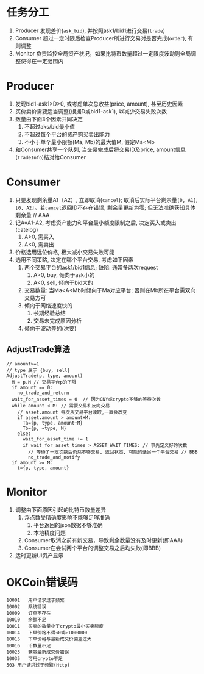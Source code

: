 # 任务分工

1. Producer 发现差价(`ask_bid`), 并按照ask1/bid1进行交易(`trade`)
1. Consumer 超过一定时限后检查Producer所进行交易对是否完成(`order`), 有则调整
1. Monitor 负责监控全局资产状况，如果比特币数量超过一定限度波动则全局调整使得在一定范围内


# Producer

1. 发现bid1-ask1>D>0, 或考虑单次总收益(price, amount), 甚至历史因素
1. 买价卖价需要适当调整(根据D或bid1-ask1), 以减少交易失败次数
1. 数量由下面3个因素共同决定
    1. 不超过aks/bid最小值
    1. 不超过每个平台的资产购买卖出能力
    1. 不小于单个最小限额(Ma, Mb)的最大值M, 假定Ma<Mb
1. 和Consumer共享一个队列, 当交易完成后将交易ID及price, amount信息(`TradeInfo`)结对给Consumer

# Consumer
1. 只要发现剩余量A1（A2）, 立即取消(`cancel`); 取消后实际平台剩余量`[0, A1]`, `[0, A2]`。若`cancel`返回ID不存在错误, 剩余量更新为零; 但无法准确获知具体剩余量 // AAA
1. 记A=A1-A2, 考虑资产能力和平台最小额度限制之后, 决定买入或卖出(catelog)
    1. A>0, 需买入
    1. A<0, 需卖出
1. 价格选用远位价格, 极大减小交易失败可能
1. 选用不同策略, 决定在哪个平台交易, 考虑如下因素
    1. 两个交易平台的ask1/bid1信息; 缺陷: 通常多两次request
        1. A>0, buy, 倾向于ask小的
        1. A<0, sell, 倾向于bid大的
    1. 交易数量: 当Ma<A<Mb时倾向于Ma对应平台; 否则在Mb所在平台需双向交易方可
    1. 倾向于网络速度快的
        1. 长期经验总结
        1. 交易未完成原因分析
    1. 倾向于波动差的(次要)

## AdjustTrade算法

    // amount>=1
    // type 属于 {buy, sell}
    AdjustTrade(p, type, amount)
      M = p.M // 交易平台p的下限
      if amount == 0:
        no_trade_and_return
      wait_for_asset_times = 0  // 因为CNY或crypto不够的等待次数
      while amount < M: // 需要交易和反向交易
        // asset.amount 每次从交易平台读取,一直会改变
        if asset.amount > amount+M:
          Ta={p, type, amount+M}
          Tb={p, ~type, M}
        else:
          wait_for_asset_time += 1
          if wait_for_asset_times > ASSET_WAIT_TIMES: // 事先定义好的次数
            // 等待了一定次数后仍然不够交易, 返回状态, 可能的话另一个平台交易 // BBB
            no_trade_and_notify
      if amount >= M:
        t={p, type, amount}

# Monitor

1. 调整由下面原因引起的比特币数量差异
    1. 浮点数受精确度影响不能够足够准确
        1. 平台返回的json数据不够准确
        1. 本地精度问题
    1. Consumer取消之前有新交易，导致剩余数量没有及时更新(即AAA)
    1. Consumer在尝试两个平台的调整交易之后均失败(即BBB)
2. 适时更新UI资产显示


# OKCoin错误码

```
10001	用户请求过于频繁
10002	系统错误
10009	订单不存在
10010	余额不足
10011	买卖的数量小于crypto最小买卖额度
10014	下单价格不得≤0或≥1000000
10015	下单价格与最新成交价偏差过大
10016	币数量不足
10023	获取最新成交价错误
10035	可用crypto不足
503	用户请求过于频繁(Http)
```
